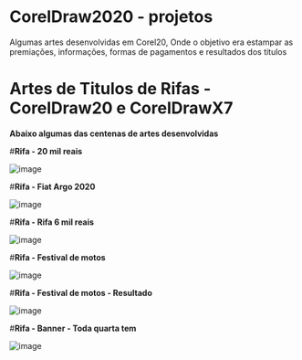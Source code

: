 # CorelDraw2020 - projetos
 Algumas artes desenvolvidas em Corel20, Onde o objetivo era estampar as premiações, informações, formas de pagamentos e resultados dos titulos
 
 <h1> Artes de Titulos de Rifas - CorelDraw20 e CorelDrawX7</h1>
 <b>Abaixo algumas das centenas de artes desenvolvidas</b>
 
 #<b>Rifa - 20 mil reais</b>
 
![image](https://user-images.githubusercontent.com/77218845/143690180-537a3687-71a8-400c-a482-2c11a2738df5.png)

#<b>Rifa - Fiat Argo 2020</b>

![image](https://user-images.githubusercontent.com/77218845/143690421-33a27ce0-17a4-4221-9d0a-f2962faadd6e.png)

#<b>Rifa - Rifa 6 mil reais</b>

![image](https://user-images.githubusercontent.com/77218845/143690472-637b7924-601c-46bb-9952-d18f25fd3e34.png)

#<b>Rifa - Festival de motos</b>

![image](https://user-images.githubusercontent.com/77218845/143690714-1f66bc6f-92cd-49c6-bbe8-875cb477ce76.png)

#<b>Rifa - Festival de motos - Resultado</b>

![image](https://user-images.githubusercontent.com/77218845/143690605-c2aa2183-4867-4351-9513-e0c7cd8f5d23.png)

#<b>Rifa - Banner - Toda quarta tem</b>

![image](https://user-images.githubusercontent.com/77218845/143690625-33d91ed6-111f-45fc-a3da-b4aeea5b01ef.png)
